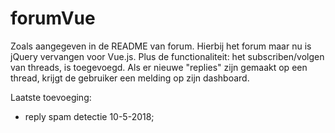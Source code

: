 # forumVue

Zoals aangegeven in de README van forum. Hierbij het forum maar nu is jQuery vervangen voor Vue.js.
Plus de functionaliteit: het subscriben/volgen van threads, is toegevoegd. Als er nieuwe "replies" zijn gemaakt op een thread, krijgt de gebruiker een melding op zijn dashboard.

Laatste toevoeging:
- reply spam detectie 10-5-2018;
